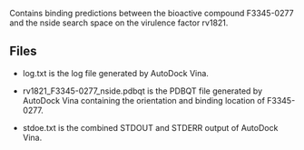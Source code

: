 Contains binding predictions between the bioactive compound F3345-0277 and the nside search space on the virulence factor rv1821.

## Files

- log.txt is the log file generated by AutoDock Vina.

- rv1821_F3345-0277_nside.pdbqt is the PDBQT file generated by AutoDock Vina containing the orientation and binding location of F3345-0277.

- stdoe.txt is the combined STDOUT and STDERR output of AutoDock Vina.


